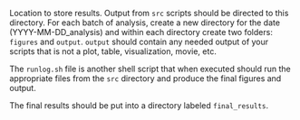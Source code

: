 Location to store results. Output from `src` scripts should be directed to this directory. For each batch of analysis, create a new directory for the date (YYYY-MM-DD_analysis) and within each directory create two folders: `figures` and `output`. `output` should contain any needed output of your scripts that is not a plot, table, visualization, movie, etc.

The `runlog.sh` file is another shell script that when executed should run the appropriate files from the `src` directory and produce the final figures and output.

The final results should be put into a directory labeled `final_results`.
